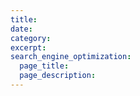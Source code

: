 ```yaml
---
title: 
date: 
category:
excerpt:
search_engine_optimization:
  page_title: 
  page_description:
---
```

